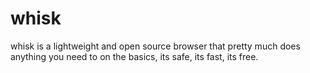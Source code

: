 # whisk
whisk is a lightweight and open source browser that pretty much does anything you need to on the basics, its safe, its fast, its free. 

